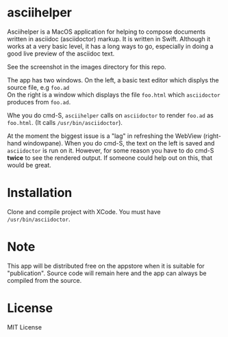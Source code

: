 asciihelper
===========

Asciihelper is a MacOS application for helping to compose 
documents written in asciidoc (asciidoctor) markup.
It is written in Swift. Although it works at a very basic
level, it has a long ways to go, especially in 
doing a good live preview of the asciidoc text.

See the screenshot in the images directory for this repo.

The app has two windows.  On the left, a basic text
editor which displys the source file, e.g `foo.ad`  
On the right is a window which displays the file
`foo.html` which `asciidoctor` produces from `foo.ad`.

Whe you do cmd-S, `asciihelper` calls on `asciidoctor`
to render `foo.ad` as `foo.html`.  (It calls
`/usr/bin/asciidoctor`).

At the moment the biggest issue is a "lag" in refreshing
the WebView (right-hand windowpane).  When you do cmd-S,
the text on the left is saved and `asciidoctor` is run 
on it.  However, for some reason you have to do cmd-S
**twice** to see the rendered output.  If someone
could help out on this, that would be great.

Installation
============

Clone and compile project with XCode. You must have `/usr/bin/asciidoctor`.

Note
====

This app will be distributed free on the appstore
when it is suitable for "publication".  Source
code will remain here and the app can always be compiled
from the source.


License
=======

MIT License
